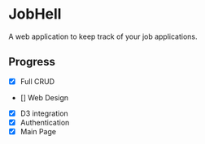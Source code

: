 # JobHell
A web application to keep track of your job applications.

## Progress
- [x] Full CRUD
- [] Web Design
- [x] D3 integration
- [x] Authentication
- [x] Main Page
